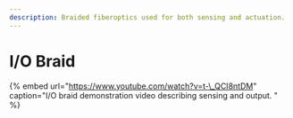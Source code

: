 ```yaml
---
description: Braided fiberoptics used for both sensing and actuation.
---
```


# I/O Braid

{% embed url="https://www.youtube.com/watch?v=t-\_QCI8ntDM" caption="I/O braid demonstration video describing sensing and output. " %}

